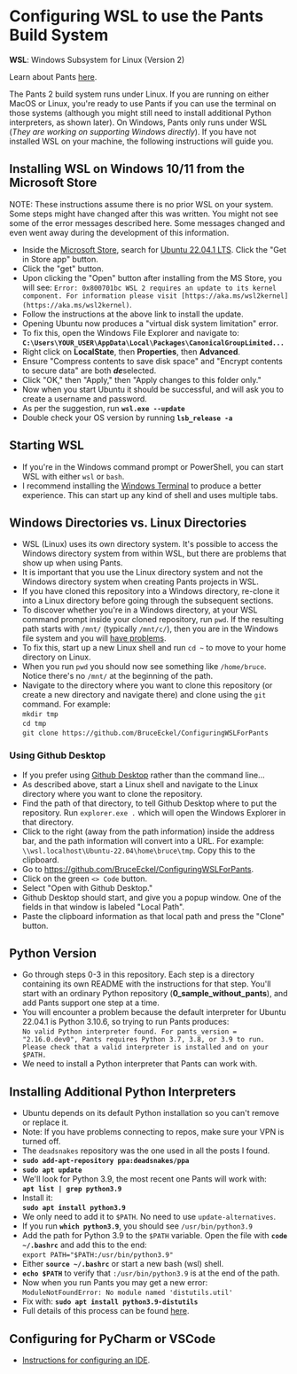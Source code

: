 # Configuring WSL to use the Pants Build System

**WSL**: Windows Subsystem for Linux (Version 2)

Learn about Pants [here](https://www.pantsbuild.org/docs).

The Pants 2 build system runs under Linux. If you are running on either MacOS or
Linux, you're ready to use Pants if you can use the terminal on those systems
(although you might still need to install additional Python interpreters, as
shown later). On Windows, Pants only runs under WSL (_They are working on
supporting Windows directly_). If you have not installed WSL on your machine,
the following instructions will guide you.

## Installing WSL on Windows 10/11 from the Microsoft Store

NOTE: These instructions assume there is no prior WSL on your system. Some steps
might have changed after this was written. You might not see some of the error
messages described here. Some messages changed and even went away during the
development of this information.

- Inside the [Microsoft Store](https://apps.microsoft.com/store/apps), search
  for [Ubuntu 22.04.1
  LTS](https://apps.microsoft.com/store/search/Ubuntu%2022.04.1%20LTS). Click
  the "Get in Store app" button.
- Click the "get" button.
- Upon clicking the "Open" button after installing from the MS Store, you will
  see: `Error: 0x800701bc WSL 2 requires an update to its kernel component. For
  information please visit
  [https://aka.ms/wsl2kernel](https://aka.ms/wsl2kernel)`.
- Follow the instructions at the above link to install the update.
- Opening Ubuntu now produces a "virtual disk system limitation" error.
- To fix this, open the Windows File Explorer and navigate to: \
  **`C:\Users\YOUR_USER\AppData\Local\Packages\CanonicalGroupLimited...`**
- Right click on **LocalState**, then **Properties**, then **Advanced**.
- Ensure "Compress contents to save disk space" and "Encrypt contents to secure data" are both ***de***selected.
- Click "OK," then "Apply," then "Apply changes to this folder only."
- Now when you start Ubuntu it should be successful, and will ask you to create
  a username and password.
- As per the suggestion, run **`wsl.exe --update`**
- Double check your OS version by running **`lsb_release -a`**

## Starting WSL

- If you're in the Windows command prompt or PowerShell, you can start WSL with
  either `wsl` or `bash`.
- I recommend installing the
  [Windows Terminal](https://learn.microsoft.com/en-us/windows/terminal/install)
  to produce a better experience. This can start up any kind of shell and
  uses multiple tabs.

## Windows Directories vs. Linux Directories

- WSL (Linux) uses its own directory system. It's possible to access the Windows
  directory system from within WSL, but there are problems that show up when
  using Pants.
- It is important that you use the Linux directory system and not the Windows
  directory system when creating Pants projects in WSL.
- If you have cloned this repository into a Windows directory, re-clone it into
  a Linux directory before going through the subsequent sections.
- To discover whether you're in a Windows directory, at your WSL command prompt
  inside your cloned repository, run `pwd`. If the resulting path starts with
  `/mnt/` (typically `/mnt/c/`), then you are in the Windows file system and
  you will [have problems](https://github.com/pantsbuild/pants/issues/16534).
- To fix this, start up a new Linux shell and run `cd ~` to move to your home
  directory on Linux.
- When you run `pwd` you should now see something like `/home/bruce`. Notice
  there's no `/mnt/` at the beginning of the path.
- Navigate to the directory where you want to clone this repository (or create a
  new directory and navigate there) and clone using the `git` command. For
  example: \
  `mkdir tmp` \
  `cd tmp` \
  `git clone https://github.com/BruceEckel/ConfiguringWSLForPants`

### Using Github Desktop

- If you prefer using [Github Desktop](https://desktop.github.com/) rather than
  the command line...
- As described above, start a Linux shell and navigate to the Linux directory
  where you want to clone the repository.
- Find the path of that directory, to tell Github Desktop where to put the
  repository. Run `explorer.exe .` which will open the Windows Explorer in that
  directory.
- Click to the right (away from the path information) inside the address
  bar, and the path information will convert into a URL. For example:
  `\\wsl.localhost\Ubuntu-22.04\home\bruce\tmp`. Copy this to the clipboard.
- Go to <https://github.com/BruceEckel/ConfiguringWSLForPants>.
- Click on the green `<> Code` button.
- Select "Open with Github Desktop."
- Github Desktop should start, and give you a popup window. One of the fields
  in that window is labeled "Local Path".
- Paste the clipboard information as that local path and press the "Clone"
  button.

## Python Version

- Go through steps 0-3 in this repository. Each step is a directory containing
  its own README with the instructions for that step. You'll start with an
  ordinary Python repository (**0_sample_without_pants**), and add Pants support
  one step at a time.
- You will encounter a problem because the default interpreter for Ubuntu
  22.04.1 is Python 3.10.6, so trying to run Pants produces: \
`No valid Python interpreter found. For pants_version = "2.16.0.dev0", Pants requires Python 3.7, 3.8, or 3.9 to run. Please check that a valid interpreter is installed and on your $PATH.`
- We need to install a Python interpreter that Pants can work with.

## Installing Additional Python Interpreters

- Ubuntu depends on its default Python installation so you can't remove or
  replace it.
- Note: If you have problems connecting to repos, make sure your VPN is turned
  off.
- The `deadsnakes` repository was the one used in all the posts I found.
- **`sudo add-apt-repository ppa:deadsnakes/ppa`**
- **`sudo apt update`**
- We'll look for Python 3.9, the most recent one Pants will work with: \
  **`apt list | grep python3.9`**
- Install it: \
  **`sudo apt install python3.9`**
- We only need to add it to `$PATH`. No need to use `update-alternatives`.
- If you run **`which python3.9`**, you should see `/usr/bin/python3.9`
- Add the path for Python 3.9 to the `$PATH` variable. Open the file with
  **`code ~/.bashrc`** and add this to the end: \
  `export PATH="$PATH:/usr/bin/python3.9"`
- Either **`source ~/.bashrc`** or start a new bash (wsl) shell.
- **`echo $PATH`** to verify that `:/usr/bin/python3.9` is at the end of the path.
- Now when you run Pants you may get a new error: \
`ModuleNotFoundError: No module named 'distutils.util'`
- Fix with: **`sudo apt install python3.9-distutils`**
- Full details of this process can be found [here](https://hackersandslackers.com/multiple-python-versions-ubuntu-20-04/).

## Configuring for PyCharm or VSCode

- [Instructions for configuring an IDE](https://www.pantsbuild.org/docs/setting-up-an-ide).
